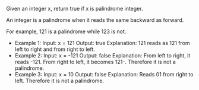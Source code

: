 Given an integer x, return true if x is palindrome integer.

An integer is a palindrome when it reads the same backward as forward.

For example, 121 is a palindrome while 123 is not.

- Example 1:
  Input: x = 121
  Output: true
  Explanation: 121 reads as 121 from left to right and from right to left.
  <br>
- Example 2:
  Input: x = -121
  Output: false
  Explanation: From left to right, it reads -121. From right to left, it becomes 121-. Therefore it is not a palindrome.
  <br>
- Example 3:
  Input: x = 10
  Output: false
  Explanation: Reads 01 from right to left. Therefore it is not a palindrome.
